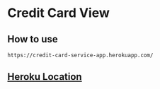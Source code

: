 # Credit Card View

## How to use

```
https://credit-card-service-app.herokuapp.com/
```


## [Heroku Location](https://credit-card-service-app.herokuapp.com/)
